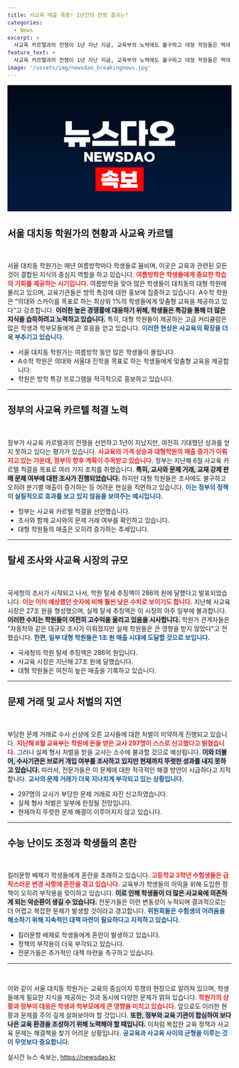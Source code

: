 ```yaml
---
title: 사교육 매출 폭증! 1년간의 전쟁 결과는?
categories:
  - News
excerpt: >
  사교육 카르텔과의 전쟁이 1년 지난 지금, 교육부의 노력에도 불구하고 대형 학원들은 역대 최대 매출을 기록중이다. 초등학생을 대상으로 하는 강의와 교육 불균형 문제는 여전하고, 근본적인 해결책이 필요한 상황이다. 클릭해 더 자세히 알아보세요!
feature_text: >
  사교육 카르텔과의 전쟁이 1년 지난 지금, 교육부의 노력에도 불구하고 대형 학원들은 역대 최대 매출을 기록중이다. 초등학생을 대상으로 하는 강의와 교육 불균형 문제는 여전하고, 근본적인 해결책이 필요한 상황이다. 클릭해 더 자세히 알아보세요!
image: '/assets/img/newsdao_breakingnews.jpg'
---
```


<p><img src="/assets/img/newsdao_breakingnews.jpg" alt="cryptoinkorea 속보" /></p>

<h2 data-ke-size="size26">서울 대치동 학원가의 현황과 사교육 카르텔</h2>

<p data-ke-size="size16">&nbsp;</p>

<p>서울 대치동 학원가는 매년 여름방학마다 학생들로 붐비며, 이곳은 교육과 관련된 모든 것이 결합된 지식의 중심지 역할을 하고 있습니다. <b><span style="color: #ee2323;">여름방학은 학생들에게 중요한 학습의 기회를 제공하는 시기입니다.</span></b> 여름방학을 맞아 많은 학생들이 대치동의 대형 학원에 몰리고 있으며, 교육기관들은 방학 특강에 대한 홍보에 집중하고 있습니다. A수학 학원은 "의대와 스카이를 목표로 하는 최상위 1%의 학생들에게 맞춤형 교육을 제공하고 있다"고 강조합니다. <b><span style="background-color: #21538527;">이러한 높은 경쟁률에 대응하기 위해, 학생들은 특강을 통해 더 많은 지식을 습득하려고 노력하고 있습니다.</span></b> 특히, 대형 학원들이 제공하는 고급 커리큘럼은 많은 학생과 학부모들에게 큰 호응을 얻고 있습니다. <b><span style="color: #1a5490;">이러한 현상은 사교육의 확장을 더욱 부추기고 있습니다.</span></b></p>

<ul>
<li>서울 대치동 학원가는 여름방학 동안 많은 학생들이 몰립니다.</li>
<li>A수학 학원은 의대와 서울대 진학을 목표로 하는 학생들에게 맞춤형 교육을 제공합니다.</li>
<li>학원은 방학 특강 프로그램을 적극적으로 홍보하고 있습니다.</li>
</ul>

<hr>

<h2 data-ke-size="size26">정부의 사교육 카르텔 척결 노력</h2>

<p data-ke-size="size16">&nbsp;</p>

<p>정부가 사교육 카르텔과의 전쟁을 선언하고 1년이 지났지만, 여전히 기대했던 성과를 얻지 못하고 있다는 평가가 있습니다. <b><span style="color: #ee2323;">사교육의 가격 상승과 대형학원의 매출 증가가 이뤄지고 있는 가운데, 정부의 향후 계획이 주목받고 있습니다.</span></b> 정부는 지난해 6월 사교육 카르텔 척결을 목표로 여러 가지 조치를 취했습니다. <b><span style="background-color: #21538527;">특히, 교사와 문제 거래, 교재 강제 판매 문제 여부에 대한 조사가 진행되었습니다.</span></b> 하지만 대형 학원들은 조사에도 불구하고 오히려 분기별 매출이 증가하는 등 어려운 현실을 직면하고 있습니다. <b><span style="color: #1a5490;">이는 정부의 정책이 실질적으로 효과를 보고 있지 않음을 보여주는 예시입니다.</span></b></p>

<ul>
<li>정부는 사교육 카르텔 척결을 선언했습니다.</li>
<li>조사와 함께 교사와의 문제 거래 여부를 확인하고 있습니다.</li>
<li>대형 학원들의 매출은 오히려 증가하는 추세입니다.</li>
</ul>

<hr>

<h2 data-ke-size="size26">탈세 조사와 사교육 시장의 규모</h2>

<p data-ke-size="size16">&nbsp;</p>

<p>국세청의 조사가 시작되고 나서, 학원 탈세 추징액이 286억 원에 달했다고 발표되었습니다. <b><span style="color: #ee2323;">이는 이미 예상했던 숫자에 비해 훨씬 낮은 수치로 보이기도 합니다.</span></b> 지난해 사교육 시장은 27조 원을 형성했으며, 실제 탈세 추징액은 이 시장의 아주 일부에 불과합니다. <b><span style="background-color: #21538527;">이러한 수치는 학원들이 여전히 고수익을 올리고 있음을 시사합니다.</span></b> 학원가 관계자들은 "자동차와 같은 대규모 조사가 이뤄졌지만 실제 학원들은 큰 영향을 받지 않았다"고 전했습니다. <b><span style="color: #1a5490;">한편, 일부 대형 학원들은 1조 원 매출 시대에 도달할 것으로 보입니다.</span></b></p>

<ul>
<li>국세청의 학원 탈세 추징액은 286억 원입니다.</li>
<li>사교육 시장은 지난해 27조 원에 달했습니다.</li>
<li>대형 학원들은 여전히 높은 매출을 기록하고 있습니다.</li>
</ul>

<hr>

<h2 data-ke-size="size26">문제 거래 및 교사 처벌의 지연</h2>

<p data-ke-size="size16">&nbsp;</p>

<p>부당한 문제 거래로 수사 선상에 오른 교사들에 대한 처벌이 미약하게 진행되고 있습니다. <b><span style="color: #ee2323;">지난해 8월 교육부는 학원에 돈을 받은 교사 297명이 스스로 신고했다고 밝혔습니다.</span></b> 그러나 실제 형사 처벌을 받을 교사는 소수에 불과할 것으로 예상됩니다. <b><span style="background-color: #21538527;">이와 더불어, 수사기관은 브로커 개입 여부를 조사하고 있지만 현재까지 뚜렷한 성과를 내지 못하고 있습니다.</span></b> 따라서, 전문가들은 이 문제에 대한 적극적인 해결 방안이 시급하다고 지적합니다. <b><span style="color: #1a5490;">교사의 문제 거래가 더욱 지나치게 부각되고 있는 상황입니다.</span></b></p>

<ul>
<li>297명의 교사가 부당한 문제 거래로 자진 신고하였습니다.</li>
<li>실제 형사 처벌은 일부에 한정될 전망입니다.</li>
<li>현재까지 뚜렷한 문제 해결이 이루어지지 않고 있습니다.</li>
</ul>

<hr>

<h2 data-ke-size="size26">수능 난이도 조정과 학생들의 혼란</h2>

<p data-ke-size="size16">&nbsp;</p>

<p>킬러문항 배제가 학생들에게 혼란을 초래하고 있습니다. <b><span style="color: #ee2323;">고등학교 3학년 수험생들은 급작스러운 변경 사항에 혼란을 겪고 있습니다.</span></b> 교육부가 학생들의 이익을 위해 도입한 정책이 오히려 부작용을 맞이하고 있습니다. <b><span style="background-color: #21538527;">이로 인해 학생들이 더 많은 사교육에 의존하게 되는 악순환이 생길 수 있습니다.</span></b> 전문가들은 이런 변동성이 누적되며 결과적으로는 더 어렵고 복잡한 문제가 발생할 것이라고 경고합니다. <b><span style="color: #1a5490;">위원회들은 수험생의 어려움을 해소하기 위해 지속적인 대책 마련이 필요하다고 지적하고 있습니다.</span></b></p>

<ul>
<li>킬러문항 배제로 학생들에게 혼란이 발생하고 있습니다.</li>
<li>정책의 부작용이 더욱 부각되고 있습니다.</li>
<li>전문가들은 추가적인 대책 마련을 촉구하고 있습니다.</li>
</ul>

<hr>

<p data-ke-size="size16">&nbsp;</p>

<p>이와 같이 서울 대치동 학원가는 교육의 중심이자 투쟁의 현장으로 알려져 있으며, 학생들에게 필요한 지식을 제공하는 것과 동시에 다양한 문제가 얽혀 있습니다. <b><span style="color: #ee2323;">학원가의 상황과 정부의 대응은 학생과 학부모에게 큰 영향을 미치고 있습니다.</span></b> 앞으로도 이러한 현황과 문제를 주의 깊게 살펴보아야 할 것입니다. <b><span style="background-color: #21538527;">또한, 정부와 교육 기관이 합심하여 보다 나은 교육 환경을 조성하기 위해 노력해야 할 때입니다.</span></b> 이처럼 복잡한 교육 정책과 사교육 문제는 해결책을 찾기 어려운 상황입니다. <b><span style="color: #1a5490;">공교육과 사교육 사이의 균형을 이루는 것이 무엇보다 중요합니다.</span></b></p>
실시간 뉴스 속보는, <a href="https://newsdao.kr" rel="dofollow">https://newsdao.kr</a>


